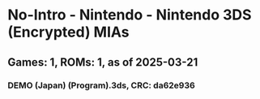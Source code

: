 # No-Intro - Nintendo - Nintendo 3DS (Encrypted) MIAs
## Games: 1, ROMs: 1, as of 2025-03-21

### DEMO (Japan) (Program).3ds, CRC: da62e936
